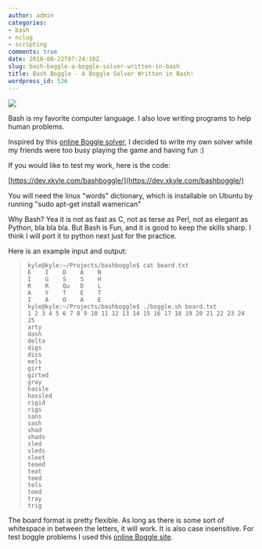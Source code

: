 ```yaml
---
author: admin
categories:
- bash
- nclug
- scripting
comments: true
date: 2010-08-22T07:24:10Z
slug: bash-boggle-a-boggle-solver-written-in-bash
title: Bash Boggle - A Boggle Solver Written in Bash!
wordpress_id: 526
---
```


[![](/uploads/boggle-300x239.jpg)](/uploads/boggle.jpg)

Bash is my favorite computer language. I also love writing programs to help human problems.

Inspired by this [online Boggle solver](http://www.circlemud.org/~jelson/software/netboggle.pl), I decided to write my own solver while my friends were too busy playing the game and having fun :)

If you would like to test my work, here is the code:

[https://dev.xkyle.com/bashboggle/](https://dev.xkyle.com/bashboggle/)

You will need the linux "words" dictionary, which is installable on Ubuntu by running "sudo apt-get install wamerican"

Why Bash? Yea it is not as fast as C, not as terse as Perl, not as elegant as Python, bla bla bla. But Bash is Fun, and it is good to keep the skills sharp. I think I will port it to python next just for the practice.

Here is an example input and output:


> 

>     
>     kyle@kyle:~/Projects/bashboggle$ cat board.txt
>     E    I    D    A    N
>     I    G    S    S    H
>     R    R    Qu   D    L
>     A    Y    T    E    T
>     I    A    O    A    E
>     kyle@kyle:~/Projects/bashboggle$ ./boggle.sh board.txt
>     1 2 3 4 5 6 7 8 9 10 11 12 13 14 15 16 17 18 19 20 21 22 23 24 25
>     arty
>     dash
>     delta
>     digs
>     diss
>     eels
>     girt
>     girted
>     gray
>     hassle
>     hassled
>     rigid
>     rigs
>     sans
>     sash
>     shad
>     shads
>     sled
>     sleds
>     sleet
>     teaed
>     teat
>     teed
>     tels
>     toed
>     tray
>     trig
>     
> 
> 



The board format is pretty flexible. As long as there is some sort of whitespace in between the letters, it will work. It is also case insensitive. For test boggle problems I used this [online Boggle site](http://www.easysurf.cc/boggle.htm).

